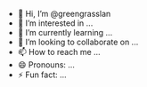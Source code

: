 - 👋 Hi, I’m @greengrasslan
- 👀 I’m interested in ...
- 🌱 I’m currently learning ...
- 💞️ I’m looking to collaborate on ...
- 📫 How to reach me ...
- 😄 Pronouns: ...
- ⚡ Fun fact: ...

<!---
greengrasslan/greengrasslan is a ✨ special ✨ repository because its `README.md` (this file) appears on your GitHub profile.
You can click the Preview link to take a look at your changes.
--->
